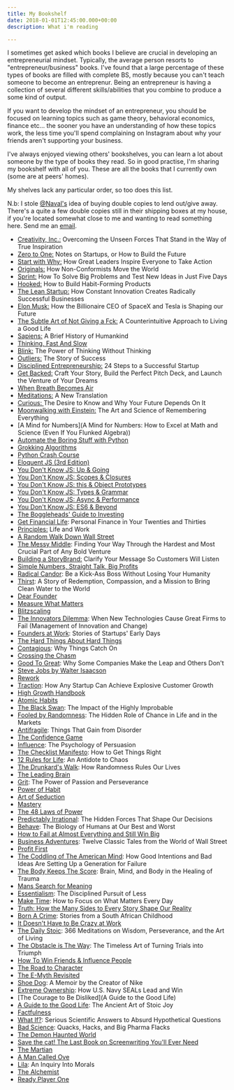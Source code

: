 ```yaml
---
title: My Bookshelf
date: 2018-01-01T12:45:00.000+00:00
description: What i'm reading

---
```

I sometimes get asked which books I believe are crucial in developing an entrepreneurial mindset. Typically, the average person resorts to "entrepreneur/business" books. I've found that a large percentage of these types of books are filled with complete BS, mostly because you can't teach someone to become an entreprenur. Being an entrepreneur is having a collection of several different skills/abilities that you combine to produce a some kind of output.

If you want to develop the mindset of an entrepreneur, you should be focused on learning topics such as game theory, behavioral economics, finance etc... the sooner you have an understanding of how these topics work, the less time you'll spend complaining on Instagram about why your friends aren't supporting your business.

I've always enjoyed viewing others' bookshelves, you can learn a lot about someone by the type of books they read. So in good practise, I'm sharing my bookshelf with all of you. These are all the books that I currently own (some are at peers' homes). 

My shelves lack any particular order, so too does this list.

N.b: I stole [@Naval's](https://twitter.com/naval) idea of buying double copies to lend out/give away. There's a quite a few double copies still in their shipping boxes at my house, if you're located somewhat close to me and wanting to read something here. Send me an [email](mailto:a@tonylaroche.com).

- [Creativity, Inc.:](https://www.amazon.com/Creativity-Inc-Overcoming-Unseen-Inspiration-ebook/dp/B00GUOEMA4/ref=sr_1_1?s=books&ie=UTF8&qid=1518407692&sr=1-1&keywords=creativity+inc) Overcoming the Unseen Forces That Stand in the Way of True Inspiration
- [Zero to One:](https://www.amazon.com/Zero-One-Notes-Startups-Future/dp/0804139296/ref=sr_1_2?ie=UTF8&qid=1518407489&sr=8-2&keywords=zero+to+one) Notes on Startups, or How to Build the Future
- [Start with Why:](https://www.amazon.com/Start-Why-Leaders-Inspire-Everyone/dp/1591842808/ref=tmm_hrd_swatch_0?_encoding=UTF8&qid=1518409191&sr=1-4) How Great Leaders Inspire Everyone to Take Action
- [Originals:](https://www.amazon.com/Originals-How-Non-Conformists-Move-World/dp/0525429565/ref=tmm_hrd_swatch_0?_encoding=UTF8&qid=1518409606&sr=1-2) How Non-Conformists Move the World
- [Sprint:](https://www.amazon.com/Sprint-Solve-Problems-Test-Ideas-ebook/dp/B017S92JUY/ref=sr_1_1?s=books&ie=UTF8&qid=1518410532&sr=1-1&keywords=sprint+how+to+solve+big+problems+and+test+new+ideas+in+just+five+days) How To Solve Big Problems and Test New Ideas in Just Five Days
- [Hooked:](http://https//www.amazon.com/Hooked-How-Build-Habit-Forming-Products-ebook/dp/B00NW01MKM/ref=pd_sim_351_1?_encoding=UTF8&psc=1&refRID=90615K61N18ECC0GWA7Q) How to Build Habit-Forming Products
- [The Lean Startup:](https://www.amazon.com/Lean-Startup-Innovation-Successful-Businesses-ebook/dp/B005PR422K/ref=pd_sim_351_16?_encoding=UTF8&psc=1&refRID=FP0W40WYF99Z7GND09ZD) How Constant Innovation Creates Radically Successful Businesses
- [Elon Musk:](https://www.amazon.com/Elon-Musk-Billionaire-SpaceX-Shaping-ebook/dp/B00SIDCSWY/ref=pd_sim_351_9?_encoding=UTF8&psc=1&refRID=6W42KY5CF167CMN2SZ95) How the Billionaire CEO of SpaceX and Tesla is Shaping our Future
- [The Subtle Art of Not Giving a Fck:](https://www.amazon.com/Subtle-Art-Not-Giving-Counterintuitive-ebook/dp/B01IONKA7W/ref=pdsim35119?encoding=UTF8&psc=1&refRID=TXWDBV8R4HZSJWD778XV) A Counterintuitive Approach to Living a Good Life
- [Sapiens:](https://www.amazon.com/Subtle-Art-Not-Giving-Counterintuitive-ebook/dp/B01IONKA7W/ref=pdsim_351_19?encoding=UTF8&psc=1&refRID=TXWDBV8R4HZSJWD778XV) A Brief History of Humankind
- [Thinking, Fast And Slow](https://www.amazon.com/Thinking-Turtleback-School-Library-Binding/dp/0606275649/ref=mt_hardcover?_encoding=UTF8&me=)
- [Blink:](https://www.amazon.com/Blink-Power-Thinking-Without/dp/0316010669/ref=pd_sbs_14_2?_encoding=UTF8&pd_rd_i=0316010669&pd_rd_r=E0HN2TXJS5WSJX37WRTA&pd_rd_w=km5vI&pd_rd_wg=5JPD8&psc=1&refRID=E0HN2TXJS5WSJX37WRTA) The Power of Thinking Without Thinking
- [Outliers:](https://www.amazon.com/Outliers-Story-Success-Malcolm-Gladwell-ebook/dp/B002RI9PKO/ref=pd_sim_351_57?_encoding=UTF8&psc=1&refRID=TXWDBV8R4HZSJWD778XV) The Story of Success
- [Disciplined Entrepreneurship:](https://www.amazon.com/Disciplined-Entrepreneurship-Steps-Successful-Startup/dp/1118692284/ref=sr_1_1?ie=UTF8&qid=1518472157&sr=8-1&keywords=9.+Disciplined+Entrepreneurship) 24 Steps to a Successful Startup
- [Get Backed:](https://www.amazon.com/Get-Backed-Perfect-Launch-Venture/dp/1633690725/ref=sr_1_1?s=books&ie=UTF8&qid=1518472272&sr=1-1&keywords=get+backed&dpID=41nxEimW46L&preST=_SX218_BO1,204,203,200_QL40_&dpSrc=srch) Craft Your Story, Build the Perfect Pitch Deck, and Launch the Venture of Your Dreams
- [When Breath Becomes Air](https://www.amazon.com/When-Breath-Becomes-Paul-Kalanithi/dp/081298840X/ref=sr_1_1?s=books&ie=UTF8&qid=1518472303&sr=1-1&keywords=when+breath+becomes+air)
- [Meditations:](https://www.amazon.com/Meditations-New-Translation-Marcus-Aurelius/dp/0812968255/ref=sr_1_4?s=books&ie=UTF8&qid=1518472328&sr=1-4&keywords=meditations+marcus+aurelius) A New Translation
- [Curious: ](https://www.amazon.com/Curious-Desire-Know-Future-Depends/dp/0465097626/ref=sr_1_13?keywords=curious&qid=1549856642&s=gateway&sr=8-13)The Desire to Know and Why Your Future Depends On It
- [Moonwalking with Einstein:](https://www.amazon.com/Moonwalking-Einstein-Science-Remembering-Everything/dp/0143120530/ref=sr_1_1?crid=CDPJO6DCUV3B&keywords=moonwalking+with+einstein+by+joshua+foer&qid=1549856689&s=gateway&sprefix=moonwa%2Caps%2C207&sr=8-1) The Art and Science of Remembering Everything
- [A Mind for Numbers](A Mind for Numbers: How to Excel at Math and Science (Even If You Flunked Algebra))
- [Automate the Boring Stuff with Python](https://www.amazon.com/Automate-Boring-Stuff-Python-Programming/dp/1593275994/ref=sr_1_1?crid=3KSY1GSONLEK6&keywords=automate+the+boring+stuff+with+python&qid=1549856765&s=gateway&sprefix=automate+the+%2Caps%2C204&sr=8-1)
- [Grokking Algorithms](https://www.amazon.com/Grokking-Algorithms-illustrated-programmers-curious/dp/1617292230/ref=sr_1_1?crid=3OM5L3KUD7SWY&keywords=grokking+algorithm&qid=1549856794&s=gateway&sprefix=grokking+al%2Caps%2C197&sr=8-1)
- [Python Crash Course](https://www.amazon.com/Python-Crash-Course-Hands-Project-Based/dp/1593276036/ref=sr_1_3?crid=2K966YNC53J7&keywords=python+crash+course&qid=1549856867&s=gateway&sprefix=python+crash%2Caps%2C222&sr=8-3)
- [Eloquent JS (3rd Edition)](https://www.amazon.com/Eloquent-JavaScript-3rd-Introduction-Programming/dp/1593279507/ref=sr_1_2?keywords=eloquent+js&qid=1549856883&s=gateway&sr=8-2)
- [You Don't Know JS: Up & Going](https://www.amazon.com/You-Dont-Know-JS-Going-ebook/dp/B00V20DQU8/ref=sr_1_6?keywords=you+don%27t+know+js&qid=1549856932&s=gateway&sr=8-6)
- [You Don't Know JS: Scopes & Closures](https://www.amazon.com/You-Dont-Know-JS-Closures-ebook/dp/B00IV3J2A2/ref=sr_1_2?keywords=you+don%27t+know+js&qid=1549856932&s=gateway&sr=8-2)
- [You Don't Know JS: this & Object Prototypes](https://www.amazon.com/You-Dont-Know-JS-Prototypes/dp/1491904151/ref=sr_1_4?keywords=you+don%27t+know+js&qid=1549856932&s=gateway&sr=8-4)
- [You Don't Know JS: Types & Grammar](https://www.amazon.com/You-Dont-Know-JS-Grammar/dp/1491904194/ref=sr_1_5?keywords=you+don%27t+know+js&qid=1549856932&s=gateway&sr=8-5)
- [You Don't Know JS: Async & Performance](https://www.amazon.com/You-Dont-Know-JS-Performance/dp/1491904224/ref=sr_1_1?keywords=you+don%27t+know+js&qid=1549856932&s=gateway&sr=8-1)
- [You Don't Know JS: ES6 & Beyond](https://www.amazon.com/You-Dont-Know-JS-Beyond/dp/1491904240/ref=sr_1_3?keywords=you+don%27t+know+js&qid=1549856932&s=gateway&sr=8-3)
- [The Boggleheads' Guide to Investing](https://www.amazon.com/Bogleheads-Guide-Investing-Taylor-Larimore/dp/1118921283/ref=sr_1_fkmr0_1?keywords=Boggleheads+Investing+Guide%3A&qid=1549857128&s=gateway&sr=8-1-fkmr0)
- [Get  Financial Life](https://www.amazon.com/Get-Financial-Life-Personal-Twenties/dp/1476782385/ref=sr_1_2?keywords=Get+A+Financial+Life&qid=1549857176&s=gateway&sr=8-2): Personal Finance in Your Twenties and Thirties
- [Principles:](https://www.amazon.com/Principles-Life-Work-Ray-Dalio/dp/1501124021/ref=sr_1_3?crid=PUNW9UVV9USU&keywords=principles+ray+dalio&qid=1549857212&s=gateway&sprefix=principles%2Caps%2C203&sr=8-3) Life and Work
- [A Random Walk Down Wall Street](https://www.amazon.com/Random-Walk-down-Wall-Street/dp/0393352242/ref=sr_1_2?keywords=A+Random+Walk+Down+Wall+Street&qid=1549857239&s=gateway&sr=8-2)
- [The Messy Middle](https://www.amazon.com/Messy-Middle-Finding-Through-Hardest/dp/0735218072/ref=sr_1_1?keywords=The+Messy+Middle&qid=1549857357&s=gateway&sr=8-1): Finding Your Way Through the Hardest and Most Crucial Part of Any Bold Venture
- [Building a StoryBrand:](https://www.amazon.com/Building-StoryBrand-Clarify-Message-Customers/dp/0718033329/ref=sr_1_3?crid=FWSR5GKAWTC7&keywords=building+a+storybrand+donald+miller&qid=1549857387&s=gateway&sprefix=building+a+story%2Caps%2C219&sr=8-3) Clarify Your Message So Customers Will Listen
- [Simple Numbers, Straight Talk, Big Profits](https://www.amazon.com/Simple-Numbers-Straight-Talk-Profits/dp/0989645231/ref=sr_1_fkmrnull_2?keywords=Simple+Numbers%2C+Straight+Talk%2C+Big+Profits&qid=1549857426&s=gateway&sr=8-2-fkmrnull)
- [Radical Candor](https://www.amazon.com/Radical-Candor-Kick-Ass-Without-Humanity/dp/1250103509/ref=sr_1_1?keywords=Radical+Candor&qid=1549857440&s=gateway&sr=8-1): Be a Kick-Ass Boss Without Losing Your Humanity
- [Thirst](https://www.amazon.com/Thirst-Story-Redemption-Compassion-Mission/dp/1524762849/ref=sr_1_1?keywords=thirst&qid=1549857460&s=gateway&sr=8-1): A Story of Redemption, Compassion, and a Mission to Bring Clean Water to the World
- [Dear Founder](https://www.amazon.com/Dear-Founder-Letters-Manages-Business/dp/1250195640/ref=sr_1_1?keywords=Dear+Founder&qid=1549857487&s=gateway&sr=8-1)
- [Measure What Matters](https://www.amazon.com/Measure-What-Matters-Google-Foundation/dp/0525536221/ref=sr_1_2?keywords=Measure+What+Matters&qid=1549857501&s=gateway&sr=8-2)
- [Blitzscaling](https://www.amazon.com/Blitzscaling-Lightning-Fast-Building-Massively-Companies/dp/1524761419/ref=sr_1_1?keywords=Blitzscaling&qid=1549857520&s=gateway&sr=8-1)
- [The Innovators Dilemma](https://www.amazon.com/Innovators-Dilemma-Technologies-Management-Innovation/dp/1633691780/ref=sr_1_1?keywords=The+Innovators+Dilemma&qid=1549857536&s=gateway&sr=8-1): When New Technologies Cause Great Firms to Fail (Management of Innovation and Change)
- [Founders at Work](https://www.amazon.com/Founders-Work-Stories-Startups-Early/dp/1430210788/ref=sr_1_1?keywords=founders+at+work&qid=1549857569&s=gateway&sr=8-1): Stories of Startups' Early Days
- [The Hard Things About Hard Things](https://www.amazon.com/Hard-Thing-About-Things-Building/dp/0062273205/ref=sr_1_1?keywords=The+Hard+Things+About+Hard+Things&qid=1549857596&s=gateway&sr=8-1)
- [Contagious](https://www.amazon.com/Contagious-Things-Catch-Jonah-Berger/dp/1451686587/ref=sr_1_1?keywords=Contagious&qid=1549857611&s=gateway&sr=8-1): Why Things Catch On
- [Crossing the Chasm](https://www.amazon.com/Crossing-Chasm-3rd-Disruptive-Mainstream/dp/0062292986/ref=sr_1_1?keywords=Crossing+the+Chasm&qid=1549857630&s=gateway&sr=8-1)
- [Good To Great](https://www.amazon.com/Good-Great-Some-Companies-Others/dp/0066620996/ref=sr_1_1?keywords=Good+To+Great&qid=1549857649&s=gateway&sr=8-1): Why Some Companies Make the Leap and Others Don't
- [Steve Jobs by Walter Isaacson](https://www.amazon.com/Steve-Jobs-Walter-Isaacson/dp/1451648537/ref=sr_1_1?crid=9T7UT53ILOZF&keywords=steve+jobs+walter+issacson&qid=1549857683&s=gateway&sprefix=steve+jobs+walter%2Caps%2C207&sr=8-1)
- [Rework](https://www.amazon.com/Rework-Jason-Fried/dp/0307463745/ref=sr_1_1?keywords=rework&qid=1549857708&s=gateway&sr=8-1)
- [Traction](https://www.amazon.com/Traction-Startup-Achieve-Explosive-Customer-ebook/dp/B00TY3ZOMS/ref=sr_1_4?keywords=traction&qid=1549857726&s=gateway&sr=8-4): How Any Startup Can Achieve Explosive Customer Growth
- [High Growth Handbook](https://www.amazon.com/High-Growth-Handbook-Elad-Gil/dp/1732265100/ref=sr_1_3?keywords=High+Growth+Handbook&qid=1549857759&s=gateway&sr=8-3)
- [Atomic Habits](https://www.amazon.com/Atomic-Habits-Proven-Build-Break/dp/0735211299/ref=sr_1_2?crid=2XIY5CNSOVIOU&keywords=atomic+habits&qid=1549857859&s=gateway&sprefix=atomic+%2Caps%2C207&sr=8-2)
- [The Black Swan](https://www.amazon.com/Black-Swan-Improbable-Robustness-Fragility/dp/081297381X/ref=sr_1_2?keywords=Black+Swan&qid=1549857884&s=gateway&sr=8-2): The Impact of the Highly Improbable
- [Fooled by Randomness](https://www.amazon.com/Fooled-Randomness-Hidden-Markets-Incerto/dp/0812975219/ref=sr_1_1?keywords=Fooled+by+Randomness&qid=1549857924&s=gateway&sr=8-1): The Hidden Role of Chance in Life and in the Markets
- [Antifragile](https://www.amazon.com/Antifragile-Things-That-Disorder-Incerto/dp/0812979680/ref=sr_1_1?keywords=Antifragile&qid=1549857961&s=gateway&sr=8-1): Things That Gain from Disorder
- [The Confidence Game](https://www.amazon.com/Confidence-Game-Fall-Every-Time/dp/0143109871/ref=sr_1_1?keywords=The+Confidence+Game&qid=1549857992&s=gateway&sr=8-1)
- [Influence](https://www.amazon.com/Influence-Psychology-Persuasion-Robert-Cialdini/dp/006124189X/ref=sr_1_3?keywords=influence&qid=1549858026&s=gateway&sr=8-3): The Psychology of Persuasion
- [The Checklist Manifesto](https://www.amazon.com/Checklist-Manifesto-How-Things-Right/dp/0312430000/ref=sr_1_1?keywords=The+Checklist+Manifesto&qid=1549858058&s=gateway&sr=8-1): How to Get Things Right
- [12 Rules for Life](https://www.amazon.com/12-Rules-Life-Antidote-Chaos/dp/0345816021/ref=sr_1_1?keywords=12+Rules+for+Life&qid=1549858089&s=gateway&sr=8-1): An Antidote to Chaos
- [The Drunkard's Walk](https://www.amazon.com/Drunkards-Walk-Randomness-Rules-Lives/dp/0307275175/ref=sr_1_1?keywords=The+Drunkard%27s+Walk&qid=1549858112&s=gateway&sr=8-1): How Randomness Rules Our Lives
- [The Leading Brain](https://www.amazon.com/Leading-Brain-Neuroscience-Smarter-Happier/dp/0143129368/ref=sr_1_1?keywords=The+Leading+Brain&qid=1549858143&s=gateway&sr=8-1)
- [Grit](https://www.amazon.com/Grit-Passion-Perseverance-Angela-Duckworth/dp/1501111116/ref=sr_1_2?keywords=Grit&qid=1549858171&s=gateway&sr=8-2): The Power of Passion and Perseverance
- [Power of Habit](https://www.amazon.com/Power-Habit-What-Life-Business/dp/081298160X/ref=sr_1_3?keywords=Power+of+Habit&qid=1549858208&s=gateway&sr=8-3)
- [Art of Seduction](https://www.amazon.com/Art-Seduction-Robert-Greene/dp/1861977697/ref=sr_1_1?keywords=Art+of+Seduction&qid=1549858222&s=gateway&sr=8-1)
- [Mastery](https://www.amazon.com/Mastery-Robert-Greene/dp/014312417X/ref=sr_1_1?keywords=Mastery&qid=1549858234&s=gateway&sr=8-1)
- [The 48 Laws of Power](https://www.amazon.com/48-Laws-Power-Robert-Greene/dp/0140280197/ref=sr_1_1?keywords=48+Laws+of+Power&qid=1549858252&s=gateway&sr=8-1)
- [Predictably Irrational](https://www.amazon.com/Predictably-Irrational-Revised-Expanded-Decisions/dp/0061353248/ref=sr_1_2?keywords=Predictably+Irrational&qid=1549858269&s=gateway&sr=8-2): The Hidden Forces That Shape Our Decisions
- [Behave](https://www.amazon.com/Behave-Biology-Humans-Best-Worst/dp/0143110918/ref=sr_1_1?keywords=Behave&qid=1549858304&s=gateway&sr=8-1): The Biology of Humans at Our Best and Worst
- [How to Fail at Almost Everything and Still Win Big](https://www.amazon.com/How-Fail-Almost-Everything-Still/dp/1591847745/ref=sr_1_1?keywords=How+to+Fail+at+Almost+Everything+and+Still+Win+Big&qid=1549858578&s=gateway&sr=8-1)
- [Business Adventures](https://www.amazon.com/Business-Adventures-Twelve-Classic-Street/dp/1497644895/ref=sr_1_2?keywords=Business+Adventures&qid=1549858594&s=gateway&sr=8-2): Twelve Classic Tales from the World of Wall Street
- [Profit First](https://www.amazon.com/Profit-First-Transform-Cash-Eating-Money-Making/dp/073521414X/ref=sr_1_1?keywords=Profit+First&qid=1549858620&s=gateway&sr=8-1)
- [The Coddling of The American Mind](https://www.amazon.com/Coddling-American-Mind-Intentions-Generation/dp/0735224897/ref=sr_1_1?keywords=The+Coddling+of+The+American+Mind&qid=1549858635&s=gateway&sr=8-1): How Good Intentions and Bad Ideas Are Setting Up a Generation for Failure
- [The Body Keeps The Score](https://www.amazon.com/Body-Keeps-Score-Healing-Trauma/dp/0143127748/ref=sr_1_2?keywords=The+Body+Keeps+The+Score&qid=1549858662&s=gateway&sr=8-2): Brain, Mind, and Body in the Healing of Trauma
- [Mans Search for Meaning](https://www.amazon.com/Mans-Search-Meaning-Viktor-Frankl/dp/1416524282/ref=sr_1_3?keywords=Mans+Search+for+Meaning&qid=1549858691&s=gateway&sr=8-3)
- [Essentialism](https://www.amazon.com/Essentialism-Disciplined-Pursuit-Greg-McKeown/dp/0804137382/ref=sr_1_2?keywords=Essentialism&qid=1549858719&s=gateway&sr=8-2): The Disciplined Pursuit of Less
- [Make Time](https://www.amazon.com/Make-Time-Focus-Matters-Every/dp/0525572422/ref=sr_1_1?keywords=Make+Time&qid=1549858746&s=gateway&sr=8-1): How to Focus on What Matters Every Day
- [Truth: How the Many Sides to Every Story Shape Our Reality](https://www.amazon.com/Truth-Sides-Every-Story-Reality/dp/0316510823/ref=sr_1_fkmrnull_1?keywords=Truth%3A+How+the+Many+Sides+to+Every+Story+Shape+Our+Reality&qid=1549858772&s=gateway&sr=8-1-fkmrnull)
- [Born A Crime](https://www.amazon.com/Born-Crime-Stories-African-Childhood/dp/1473635306/ref=sr_1_1?keywords=Born+a+Crime&qid=1549858784&s=gateway&sr=8-1): Stories from a South African Childhood
- [It Doesn't Have to Be Crazy at Work](https://www.amazon.com/Doesnt-Have-Be-Crazy-Work/dp/0062874780/ref=sr_1_fkmrnull_1?keywords=It+Doesn%27t+Have+to+Be+Crazy+at+Work&qid=1549858812&s=gateway&sr=8-1-fkmrnull)
- [The Daily Stoic](https://www.amazon.com/Daily-Stoic-Meditations-Wisdom-Perseverance/dp/0735211736/ref=sr_1_1?keywords=The+Daily+Stoic&qid=1549858826&s=gateway&sr=8-1): 366 Meditations on Wisdom, Perseverance, and the Art of Living
- [The Obstacle is The Way](https://www.amazon.com/Obstacle-Way-Timeless-Turning-Triumph/dp/1591846358/ref=sr_1_1?keywords=The+Obstacle+is+The+Way&qid=1549858850&s=gateway&sr=8-1): The Timeless Art of Turning Trials into Triumph
- [How To Win Friends & Influence People](https://www.amazon.com/How-Win-Friends-Influence-People/dp/0671027034/ref=sr_1_3?keywords=How+To+Win+Friends+%26+Influence+People&qid=1549858875&s=gateway&sr=8-3)
- [The Road to Character](https://www.amazon.com/Road-Character-David-Brooks/dp/0812983416/ref=sr_1_1?keywords=The+Road+to+Character&qid=1549858888&s=gateway&sr=8-1)
- [The E-Myth Revisited](https://www.amazon.com/Myth-Revisited-Small-Businesses-About-ebook/dp/B000RO9VJK/ref=sr_1_1?keywords=The+E-Myth+Revisited&qid=1549858900&s=gateway&sr=8-1)
- [Shoe Dog](https://www.amazon.com/Shoe-Dog-Memoir-Creator-Nike/dp/1501135929/ref=sr_1_1?keywords=Shoe+Dog&qid=1549858913&s=gateway&sr=8-1): A Memoir by the Creator of Nike
- [Extreme Ownership](https://www.amazon.com/Extreme-Ownership-U-S-Navy-SEALs/dp/1250183863/ref=sr_1_1?keywords=Extreme+Ownership&qid=1549858932&s=gateway&sr=8-1): How U.S. Navy SEALs Lead and Win
- [The Courage to Be Disliked](A Guide to the Good Life)
- [A Guide to the Good Life](https://www.amazon.com/Guide-Good-Life-Ancient-Stoic/dp/0195374614/ref=sr_1_3?keywords=A+Guide+to+the+Good+Life&qid=1549858999&s=gateway&sr=8-3): The Ancient Art of Stoic Joy
- [Factfulness](https://www.amazon.com/Factfulness-Reasons-World-Things-Better/dp/1250107814/ref=sr_1_2?keywords=Factfulness&qid=1549859021&s=gateway&sr=8-2)
- [What If?](https://www.amazon.com/What-If-Scientific-Hypothetical-Questions/dp/0544272994/ref=sr_1_3?keywords=What+If%3F&qid=1549859046&s=gateway&sr=8-3): Serious Scientific Answers to Absurd Hypothetical Questions
- [Bad Science](https://www.amazon.com/dp/0865479186/ref=pd_lpo_sbs_dp_ss_2?pf_rd_p=b4bbef4e-170e-463d-8538-7eff3394b224&pf_rd_s=lpo-top-stripe-1&pf_rd_t=201&pf_rd_i=0865478007&pf_rd_m=ATVPDKIKX0DER&pf_rd_r=8R697X48XA87D2YXCVAW&pf_rd_r=8R697X48XA87D2YXCVAW&pf_rd_p=b4bbef4e-170e-463d-8538-7eff3394b224): Quacks, Hacks, and Big Pharma Flacks
- [The Demon Haunted World](https://www.amazon.com/Demon-Haunted-World-Science-Candle-Dark/dp/0345409469/ref=sr_1_1?keywords=The+Demon+Haunted+World&qid=1549859181&s=books&sr=1-1)
- [Save the cat! The Last Book on Screenwriting You'll Ever Need](https://www.amazon.com/Save-Last-Book-Screenwriting-Youll/dp/1932907009/ref=sr_1_1?keywords=Save+the+cat%21&qid=1549859203&s=books&sr=1-1)
- [The Martian](https://www.amazon.com/Martian-Andy-Weir/dp/0553418025/ref=sr_1_1?keywords=The+Martian&qid=1549859240&s=books&sr=1-1)
- [A Man Called Ove](https://www.amazon.com/Man-Called-Ove-Novel/dp/1476738025/ref=sr_1_1?keywords=A+Man+Called+Ove&qid=1549859253&s=books&sr=1-1)
- [Lila](https://www.amazon.com/Lila-Inquiry-Robert-M-Pirsig/dp/0553299611/ref=sr_1_1?keywords=Lila%3A+An+Inquiry+Into+Morals&qid=1549859267&s=books&sr=1-1): An Inquiry Into Morals
- [The Alchemist](https://www.amazon.com/Alchemist-Paulo-Coelho/dp/0062315005/ref=sr_1_1?keywords=The+Alchemist&qid=1549859294&s=books&sr=1-1)
- [Ready Player One](https://www.amazon.com/Ready-Player-One-Ernest-Cline/dp/0307887448/ref=sr_1_1?keywords=Ready+Player+One&qid=1549859310&s=books&sr=1-1)